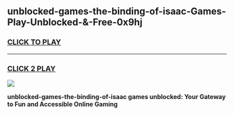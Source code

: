 
## unblocked-games-the-binding-of-isaac-Games-Play-Unblocked-&-Free-0x9hj
<h3>
<a href="https://premium76.site?title=unblocked-games-the-binding-of-isaac&ref=24A">CLICK TO PLAY</a></h3>
<hr>

<h3>
<a href="https://premium76.site?title=unblocked-games-the-binding-of-isaac&ref=24A">CLICK 2 PLAY</a>
  
</h3>

<a href="https://premium76.site?title=unblocked-games-the-binding-of-isaac&ref=24A"><img src="https://clearcache.store/games.png"></a>


**unblocked-games-the-binding-of-isaac games unblocked: Your Gateway to Fun and Accessible Online Gaming**
